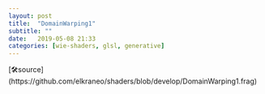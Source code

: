 ```yaml
---
layout: post
title:  "DomainWarping1"
subtitle: ""
date:   2019-05-08 21:33
categories: [wie-shaders, glsl, generative]
---
```

<section>
	<canvas class="glslCanvas" data-fragment-url="https://raw.githubusercontent.com/elkraneo/shaders/develop/DomainWarping1.frag">
	</canvas>
</section>
[🛠source](https://github.com/elkraneo/shaders/blob/develop/DomainWarping1.frag)
